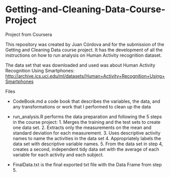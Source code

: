 # Getting-and-Cleaning-Data-Course-Project
Project from Coursera

This repository was created by Juan Córdova and for the submission of the Getting and Cleaning Data course project. It has the development of all the instructions on how to run analysis on Human Activity recognition dataset.

The data set that was downloaded and used was about Human Activity Recognition Using Smartphones:
http://archive.ics.uci.edu/ml/datasets/Human+Activity+Recognition+Using+Smartphones


Files
- CodeBook.md a code book that describes the variables, the data, and any transformations or work that I performed to clean up the data

- run_analysis.R performs the data preparation and following the 5 steps in the course project:
      1. Merges the training and the test sets to create one data set.
      2. Extracts only the measurements on the mean and standard deviation for each measurement.
      3. Uses descriptive activity names to name the activities in the data set
      4. Appropriately labels the data set with descriptive variable names.
      5. From the data set in step 4, creates a second, independent tidy data set with the average of each variable for each activity and each subject.
     
- FinalData.txt is the final exported txt file with the Data Frame from step 5. 
